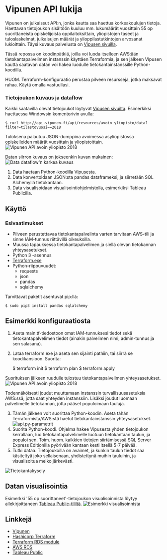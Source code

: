 # Vipunen API lukija

Vipunen on julkaissut API:n, jonka kautta saa haettua korkeakoulujen tietoja. Haettavan tietojoukon sisältöön kuuluu mm. lukumäärät vuosittain 55 op suorittaneista opiskelijoista oppilaitoksittain, yliopistojen taseet ja tuloslaskelmat, julkaisujen määrät ja ylioppilastutkintojen arvosanat lukioittain. Täysi kuvaus palvelusta on [Vipusen sivuilla](https://vipunen.fi/fi-fi/Sivut/Vipunen-API.aspx).

Tässä repossa on koodinpätkiä, joilla voi luoda itselleen AWS:ään tietokantapalvelimen instanssin käyttäen Terraformia, ja sen jälkeen Vipusen kautta saatavan datan voi hakea luodulle tietokantainstanssille Python-koodilla.

HUOM. Terraform-konfiguraatio perustaa pilveen resursseja, jotka maksavat rahaa. Käytä omalla vastuullasi.

### Tietojoukon kuvaus ja dataflow
Kaikki saatavilla olevat tietojoukot löytyvät [Vipusen sivuilta](http://api.vipunen.fi/api/resources). Esimerkiksi haettaessa Windowsin komentorivin avulla:

    $ curl http://api.vipunen.fi/api/resources/avoin_yliopisto/data?filter=tilastovuosi==2018

Tuloksena palautuu JSON-dumppina avoimessa asyliopistossa opiskelleiden määrät vuosittain ja yliopistoittain.
![Vipunen API avoin yliopisto 2018](https://s3.eu-north-1.amazonaws.com/antti-vipunen-github/vipunen_readme_kuva1.PNG "http://api.vipunen.fi/api/resources/avoin_yliopisto/data?filter=tilastovuosi==2018")

Datan siirron kuvaus on jokseenkin kuvan mukainen:
![Data dataflow'n karkea kuvaus](https://s3.eu-north-1.amazonaws.com/antti-vipunen-github/vipunen_readme_kuva3.PNG)
1. Data haetaan Python-koodilla Vipusesta.
2. Data konvertoidaan JSON:sta pandas dataframeksi, ja siirretään SQL Alchemyllä tietokantaan.
3. Data visualisoidaan visualisointiohjelmistolla, esimerkiksi Tableau Publicilla.

## Käyttö
### Esivaatimukset
* Pilveen perustettavaa tietokantapalvelinta varten tarvitaan AWS-tili ja sinne IAM-tunnus riittävillä oikeuksilla.
* Muussa tapauksessa tietokantapalvelimen ja siellä olevan tietokannan yhteysasetukset.
* Python 3 -asennus
* [Terraform.exe](https://www.terraform.io)
* Python-riippuvuudet:
    * requests
    * json
    * pandas
    * sqlalchemy

Tarvittavat paketit asentuvat pip:llä:

    $ sudo pip3 install pandas sqlalchemy

## Esimerkki konfiguraatiosta
1. Aseta main.tf-tiedostoon omat IAM-tunnuksesi tiedot sekä tietokantapalvelimen tiedot (ainakin palvelimen nimi, admin-tunnus ja sen salasana).
2. Lataa terraform.exe ja aseta sen sijainti pathiin, tai siirrä se koodikansioon. Suorita:


    $ terraform init
    $ terraform plan
    $ terraform apply

Suorituksen jälkeen ruudulle tulostuu tietokantapalvelimen yhteysasetukset.
![Vipunen API avoin yliopisto 2018](https://s3.eu-north-1.amazonaws.com/antti-vipunen-github/vipunen_readme_kuva2.PNG "terraform apply endpoint")

Todennäköisesti joudut muuttamaan instanssin turvallisuusasetuksia AWS:ssä, jotta saat yhteyden instanssiin. Lisäksi joudut luomaan palvelimelle tietokannan, jotta pääset populoimaan tauluja.

3. Tämän jälkeen voit suorittaa Python-koodin. Aseta tähän Terraformista/AWS:stä haetut tietokantainstanssin yhteysasetukset.
![api.py-parametrit](https://s3.eu-north-1.amazonaws.com/antti-vipunen-github/vipunen_readme_kuva4.PNG)
4. Suorita Python-koodi. Ohjelma hakee Vipusesta yhden tietojoukon kerrallaan, luo tietokantapalvelimelle luotuun tietokantaan taulun, ja populoi sen. Toim. huom. kaikkien tietojen siirtämisessä SQL Server Express Editionilla pyörivään kantaan kesti itsellä 5-7 päivää.
5. Tutki dataa. Tietojoukoilla on avaimet, ja kunkin taulun tiedot saa käsiteltyä joko sellaisenaan, yhdistettynä muihin tauluihin, ja visualisoitua melko järkevästi.

![Tietokantakysely](https://s3.eu-north-1.amazonaws.com/antti-vipunen-github/vipunen_readme_kuva6.PNG)

## Datan visualisointia
Esimerkki '55 op suorittaneet'-tietojoukon visualisoinnista löytyy allekirjoittaneen [Tableau Public-tililtä](https://public.tableau.com/profile/avecci#!/vizhome/Suorittanut_55op/55opsuorittaneidenmrvuosittain).
![Esimerkki visualisoinnista](https://s3.eu-north-1.amazonaws.com/antti-vipunen-github/vipunen_readme_kuva5.PNG)

## Linkkejä
- [Vipunen](https://vipunen.fi/fi-fi/Sivut/Vipunen-API.aspx)
- [Hashicorp Terraform](https://www.terraform.io)
- [Terraform RDS module](https://registry.terraform.io/modules/terraform-aws-modules/rds/aws)
- [AWS RDS](https://aws.amazon.com/rds/)
- [Tableau Public](https://public.tableau.com/profile/avecci#!/)
